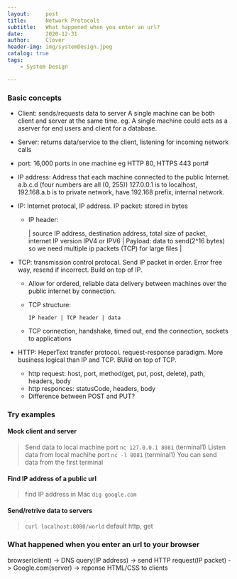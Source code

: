 ```yaml
---
layout:     post
title:      Network Protocols
subtitle:   What happened when you enter an url?
date:       2020-12-31
author:     Clover
header-img: img/systemDesign.jpeg
catalog: true
tags:
    - System Design

---
```


### Basic concepts
- Client: sends/requests data to server
    A single machine can be both client and server at the same time. eg. A single machine could acts as a aserver for end users and client for a database.
- Server: returns data/service to the client, listening for incoming network calls
- port: 16,000 ports in one machine eg HTTP 80, HTTPS 443 port#
- IP address: Address that each machine connected to the public Internet. a.b.c.d (four numbers are all (0, 255))
    127.0.0.1 is to localhost, 192.168.a.b is to private network, have 192.168 prefix, internal network.

- IP: Internet protocal, IP address. IP packet: stored in bytes

  - IP header: 
    
    | source IP address, destination address, total size of packet, internet IP version IPV4 or IPV6 | Payload: data to send(2^16 bytes) so we need multiple ip packets (TCP) for large files |
  
- TCP: transmission control protocal. Send IP packet in order. Error free way, resend if incorrect.  Build on top  of IP.
  - Allow for ordered, reliable data delivery between machines over the public internet by connection.
  - TCP structure: 
        
        IP header | TCP header | data
        
  - TCP connection, handshake, timed out, end the connection, sockets to applications
  
- HTTP: HeperText transfer protocol. request-response paradigm. More business logical than IP and TCP. BUild on top of TCP.
  - http request: host, port, method(get, put, post, delete), path, headers, body
  - http responces: statusCode, headers, body
  - Difference between POST and PUT?
  


### Try examples
#### Mock client and server
> Send data to local machine port `nc 127.0.0.1 8081` (terminal1)
> Listen data from local machihe  port `nc -l 8081` (terminal1)
> You can send data from the first terminal

#### Find IP address of a public url
> find IP address in Mac `dig google.com`

#### Send/retrive data to servers
> `curl localhost:8080/world` 
> default http, get


### What happened when you enter an url to your browser
browser(client) -> DNS query(IP address) -> send HTTP request(IP packet) -> Google.com(server) -> reponse HTML/CSS to clients



